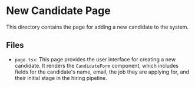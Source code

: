 # New Candidate Page

This directory contains the page for adding a new candidate to the system.

## Files

-   `page.tsx`: This page provides the user interface for creating a new candidate. It renders the `CandidateForm` component, which includes fields for the candidate's name, email, the job they are applying for, and their initial stage in the hiring pipeline.
